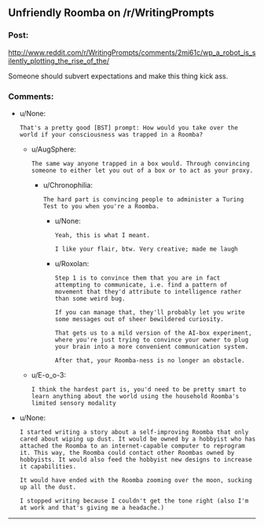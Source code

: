 ## Unfriendly Roomba on /r/WritingPrompts

### Post:

http://www.reddit.com/r/WritingPrompts/comments/2mi61c/wp_a_robot_is_silently_plotting_the_rise_of_the/

Someone should subvert expectations and make this thing kick ass.

### Comments:

- u/None:
  ```
  That's a pretty good [BST] prompt: How would you take over the world if your consciousness was trapped in a Roomba?
  ```

  - u/AugSphere:
    ```
    The same way anyone trapped in a box would. Through convincing someone to either let you out of a box or to act as your proxy.
    ```

    - u/Chronophilia:
      ```
      The hard part is convincing people to administer a Turing Test to you when you're a Roomba.
      ```

      - u/None:
        ```
        Yeah, this is what I meant.

        I like your flair, btw. Very creative; made me laugh
        ```

      - u/Roxolan:
        ```
        Step 1 is to convince them that you are in fact attempting to communicate, i.e. find a pattern of movement that they'd attribute to intelligence rather than some weird bug.

        If you can manage that, they'll probably let you write some messages out of sheer bewildered curiosity. 

        That gets us to a mild version of the AI-box experiment, where you're just trying to convince your owner to plug your brain into a more convenient communication system. 

        After that, your Roomba-ness is no longer an obstacle.
        ```

  - u/E-o_o-3:
    ```
    I think the hardest part is, you'd need to be pretty smart to learn anything about the world using the household Roomba's limited sensory modality
    ```

- u/None:
  ```
  I started writing a story about a self-improving Roomba that only cared about wiping up dust. It would be owned by a hobbyist who has attached the Roomba to an internet-capable computer to reprogram it. This way, the Roomba could contact other Roombas owned by hobbyists. It would also feed the hobbyist new designs to increase it capabilities.

  It would have ended with the Roomba zooming over the moon, sucking up all the dust.

  I stopped writing because I couldn't get the tone right (also I'm at work and that's giving me a headache.)
  ```

---

